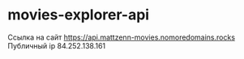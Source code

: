 # movies-explorer-api

 Ссылка на сайт https://api.mattzenn-movies.nomoredomains.rocks
 Публичный ip 84.252.138.161
